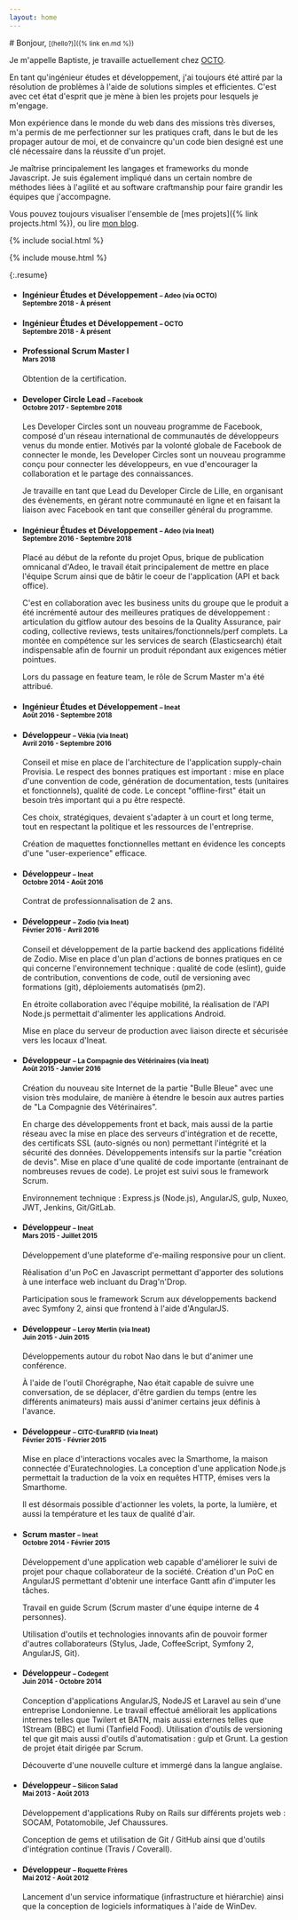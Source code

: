 ```yaml
---
layout: home
---
```


<div class="hero" markdown="1">
# Bonjour, <small class="no-print">[(hello?)]({% link en.md %})</small>

Je m'appelle Baptiste, je travaille actuellement chez [OCTO](https://www.octo.com/fr).

En tant qu'ingénieur études et développement, j'ai toujours été attiré par la résolution de problèmes à l'aide de solutions simples et efficientes. C'est avec cet état d'esprit que je mène à bien les projets pour lesquels je m'engage.

Mon expérience dans le monde du web dans des missions très diverses, m'a permis de me perfectionner sur les pratiques craft, dans le but de les propager autour de moi, et de convaincre qu'un code bien designé est une clé nécessaire dans la réussite d'un projet.

Je maîtrise principalement les langages et frameworks du monde Javascript. Je suis également impliqué dans un certain nombre de méthodes liées à l'agilité et au software craftmanship pour faire grandir les équipes que j'accompagne.

Vous pouvez toujours visualiser l'ensemble de [mes projets]({% link projects.html %}), ou lire [mon blog](http://blog.tiste.io).

{% include social.html %}
<div class="hero-foot no-print">{% include mouse.html %}</div>
</div>

{:.resume}
* #### Ingénieur Études et Développement <small>– Adeo (via OCTO)<br>Septembre 2018 - À présent</small>

* #### Ingénieur Études et Développement <small>– OCTO<br>Septembre 2018 - À présent</small>

* #### Professional Scrum Master I <small><br>Mars 2018</small>
  Obtention de la certification.

* #### Developer Circle Lead <small>– Facebook<br>Octobre 2017 - Septembre 2018</small>
  Les Developer Circles sont un nouveau programme de Facebook, composé d'un réseau international de communautés de développeurs venus du monde entier. Motivés par la volonté globale de Facebook de connecter le monde, les Developer Circles sont un nouveau programme conçu pour connecter les développeurs, en vue d'encourager la collaboration et le partage des connaissances.

  Je travaille en tant que Lead du Developer Circle de Lille, en organisant des évènements, en gérant notre communauté en ligne et en faisant la liaison avec Facebook en tant que conseiller général du programme.

* #### Ingénieur Études et Développement <small>– Adeo (via Ineat)<br>Septembre 2016 - Septembre 2018</small>
  Placé au début de la refonte du projet Opus, brique de publication omnicanal d'Adeo, le travail était principalement de mettre en place l'équipe Scrum ainsi que de bâtir le coeur de l'application (API et back office).

  C'est en collaboration avec les business units du groupe que le produit a été incrémenté autour des meilleures pratiques de développement : articulation du gitflow autour des besoins de la Quality Assurance, pair coding, collective reviews, tests unitaires/fonctionnels/perf complets.
  La montée en compétence sur les services de search (Elasticsearch) était indispensable afin de fournir un produit répondant aux exigences métier pointues.

  Lors du passage en feature team, le rôle de Scrum Master m'a été attribué.

* #### Ingénieur Études et Développement <small>– Ineat<br>Août 2016 - Septembre 2018</small>

* #### Développeur <small>– Vékia (via Ineat)<br>Avril 2016 - Septembre 2016</small>
  Conseil et mise en place de l'architecture de l'application supply-chain Provisia. Le respect des bonnes pratiques est important : mise en place d'une convention de code, génération de documentation, tests (unitaires et fonctionnels), qualité de code. Le concept "offline-first" était un besoin très important qui a pu être respecté.

  Ces choix, stratégiques, devaient s'adapter à un court et long terme, tout en respectant la politique et les ressources de l'entreprise.

  Création de maquettes fonctionnelles mettant en évidence les concepts d'une "user-experience" efficace.

* #### Développeur <small>– Ineat<br>Octobre 2014 - Août 2016</small>
  Contrat de professionnalisation de 2 ans.

* #### Développeur <small>– Zodio (via Ineat)<br>Février 2016 - Avril 2016</small>
  Conseil et développement de la partie backend des applications fidélité de Zodio. Mise en place d'un plan d'actions de bonnes pratiques en ce qui concerne l'environnement technique : qualité de code (eslint), guide de contribution, conventions de code, outil de versioning avec formations (git), déploiements automatisés (pm2).

  En étroite collaboration avec l'équipe mobilité, la réalisation de l'API Node.js permettait d'alimenter les applications Android.

  Mise en place du serveur de production avec liaison directe et sécurisée vers les locaux d'Ineat.

* #### Développeur <small>– La Compagnie des Vétérinaires (via Ineat)<br>Août 2015 - Janvier 2016</small>
  Création du nouveau site Internet de la partie "Bulle Bleue" avec une vision très modulaire, de manière à étendre le besoin aux autres parties de "La Compagnie des Vétérinaires".

  En charge des développements front et back, mais aussi de la partie réseau avec la mise en place des serveurs d'intégration et de recette, des certificats SSL (auto-signés ou non) permettant l'intégrité et la sécurité des données. Développements intensifs sur la partie "création de devis". Mise en place d'une qualité de code importante (entrainant de nombreuses revues de code).
  Le projet est suivi sous le framework Scrum.

  Environnement technique : Express.js (Node.js), AngularJS, gulp, Nuxeo, JWT, Jenkins, Git/GitLab.

* #### Développeur <small>– Ineat<br>Mars 2015 - Juillet 2015</small>
  Développement d'une plateforme d'e-mailing responsive pour un client.

  Réalisation d'un PoC en Javascript permettant d'apporter des solutions à une interface web incluant du Drag'n'Drop.

  Participation sous le framework Scrum aux développements backend avec Symfony 2, ainsi que frontend à l'aide d'AngularJS.

* #### Développeur <small>– Leroy Merlin (via Ineat)<br>Juin 2015 - Juin 2015</small>
  Développements autour du robot Nao dans le but d'animer une conférence.

  À l'aide de l'outil Chorégraphe, Nao était capable de suivre une conversation, de se déplacer, d'être gardien du temps (entre les différents animateurs) mais aussi d'animer certains jeux définis à l'avance.

* #### Développeur <small>– CITC-EuraRFID (via Ineat)<br>Février 2015 - Février 2015</small>
  Mise en place d'interactions vocales avec la Smarthome, la maison connectée d'Euratechnologies.
  La conception d'une application Node.js permettait la traduction de la voix en requêtes HTTP, émises vers la Smarthome.

  Il est désormais possible d'actionner les volets, la porte, la lumière, et aussi la température et les taux de qualité d'air.

* #### Scrum master <small>– Ineat<br>Octobre 2014 - Février 2015</small>
  Développement d'une application web capable d'améliorer le suivi de projet pour chaque collaborateur de la société. Création d'un PoC en AngularJS permettant d'obtenir une interface Gantt afin d'imputer les tâches.

  Travail en guide Scrum (Scrum master d'une équipe interne de 4 personnes).

  Utilisation d'outils et technologies innovants afin de pouvoir former d'autres collaborateurs (Stylus, Jade, CoffeeScript, Symfony 2, AngularJS, Git).

* #### Développeur <small>– Codegent<br>Juin 2014 - Octobre 2014</small>
  Conception d'applications AngularJS, NodeJS et Laravel au sein d'une entreprise Londonienne. Le travail effectué améliorait les applications internes telles que Twilert et BATN, mais aussi externes telles que 1Stream (BBC) et Ilumi (Tanfield Food). Utilisation d'outils de versioning tel que git mais aussi d'outils d'automatisation : gulp et Grunt. La gestion de projet était dirigée par Scrum.

  Découverte d'une nouvelle culture et immergé dans la langue anglaise.

* #### Développeur <small>– Silicon Salad<br>Mai 2013 - Août 2013</small>
  Développement d'applications Ruby on Rails sur différents projets web : SOCAM, Potatomobile, Jef Chaussures.

  Conception de gems et utilisation de Git / GitHub ainsi que d'outils d'intégration continue (Travis / Coverall).

* #### Développeur <small>– Roquette Frères<br>Mai 2012 - Août 2012</small>
  Lancement d'un service informatique (infrastructure et hiérarchie) ainsi que la conception de logiciels informatiques à l'aide de WinDev.
